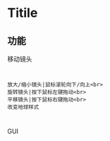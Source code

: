 Titile
====
功能
----
移动镜头
#
    放大/缩小镜头|鼠标滚轮向下/向上<br>
    旋转镜头|按下鼠标左键拖动<br>
    平移镜头|按下鼠标右键拖动<br>
    改变地球样式
#

GUI
#

